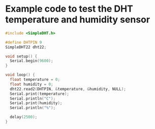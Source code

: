 # Example code to test the DHT temperature and humidity sensor

``` cpp
#include <SimpleDHT.h>

#define DHTPIN 9
SimpleDHT22 dht22;

void setup() {
  Serial.begin(9600);
}

void loop() {
  float temperature = 0;
  float humidity = 0;
  dht22.read2(DHTPIN, &temperature, &humidity, NULL);
  Serial.print(temperature);
  Serial.println("C");
  Serial.print(humidity);
  Serial.println("%");

  delay(2500);
}
```
